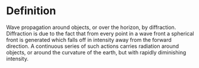 # Definition

Wave propagation around objects, or over the horizon, by diffraction.
Diffraction is due to the fact that from every point in a wave front a
spherical front is generated which falls off in intensity away from the
forward direction. A continuous series of such actions carries radiation
around objects, or around the curvature of the earth, but with rapidly
diminishing intensity.
